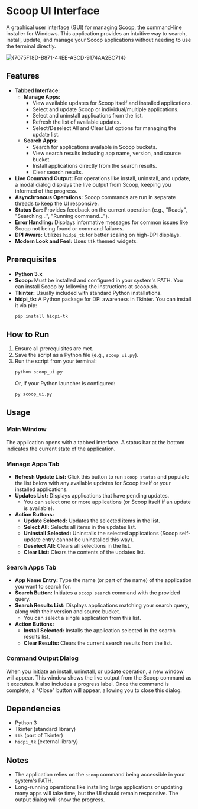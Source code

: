 # Scoop UI Interface

A graphical user interface (GUI) for managing Scoop, the command-line installer for Windows. This application provides an intuitive way to search, install, update, and manage your Scoop applications without needing to use the terminal directly.

![{7075F18D-B871-44EE-A3CD-9174AA2BC714}](https://github.com/user-attachments/assets/75d9fa98-6c22-4960-b40a-b2663984da66)


## Features

*   **Tabbed Interface:**
    *   **Manage Apps:**
        *   View available updates for Scoop itself and installed applications.
        *   Select and update Scoop or individual/multiple applications.
        *   Select and uninstall applications from the list.
        *   Refresh the list of available updates.
        *   Select/Deselect All and Clear List options for managing the update list.
    *   **Search Apps:**
        *   Search for applications available in Scoop buckets.
        *   View search results including app name, version, and source bucket.
        *   Install applications directly from the search results.
        *   Clear search results.
*   **Live Command Output:** For operations like install, uninstall, and update, a modal dialog displays the live output from Scoop, keeping you informed of the progress.
*   **Asynchronous Operations:** Scoop commands are run in separate threads to keep the UI responsive.
*   **Status Bar:** Provides feedback on the current operation (e.g., "Ready", "Searching...", "Running command...").
*   **Error Handling:** Displays informative messages for common issues like Scoop not being found or command failures.
*   **DPI Aware:** Utilizes `hidpi_tk` for better scaling on high-DPI displays.
*   **Modern Look and Feel:** Uses `ttk` themed widgets.

## Prerequisites

*   **Python 3.x**
*   **Scoop:** Must be installed and configured in your system's PATH. You can install Scoop by following the instructions at scoop.sh.
*   **Tkinter:** Usually included with standard Python installations.
*   **hidpi_tk:** A Python package for DPI awareness in Tkinter. You can install it via pip:
    ```bash
    pip install hidpi-tk
    ```

## How to Run

1.  Ensure all prerequisites are met.
2.  Save the script as a Python file (e.g., `scoop_ui.py`).
3.  Run the script from your terminal:
    ```bash
    python scoop_ui.py
    ```
    Or, if your Python launcher is configured:
    ```bash
    py scoop_ui.py
    ```

## Usage

### Main Window

The application opens with a tabbed interface. A status bar at the bottom indicates the current state of the application.

### Manage Apps Tab

*   **Refresh Update List:** Click this button to run `scoop status` and populate the list below with any available updates for Scoop itself or your installed applications.
*   **Updates List:** Displays applications that have pending updates.
    *   You can select one or more applications (or Scoop itself if an update is available).
*   **Action Buttons:**
    *   **Update Selected:** Updates the selected items in the list.
    *   **Select All:** Selects all items in the updates list.
    *   **Uninstall Selected:** Uninstalls the selected applications (Scoop self-update entry cannot be uninstalled this way).
    *   **Deselect All:** Clears all selections in the list.
    *   **Clear List:** Clears the contents of the updates list.

### Search Apps Tab

*   **App Name Entry:** Type the name (or part of the name) of the application you want to search for.
*   **Search Button:** Initiates a `scoop search` command with the provided query.
*   **Search Results List:** Displays applications matching your search query, along with their version and source bucket.
    *   You can select a single application from this list.
*   **Action Buttons:**
    *   **Install Selected:** Installs the application selected in the search results list.
    *   **Clear Results:** Clears the current search results from the list.

### Command Output Dialog

When you initiate an install, uninstall, or update operation, a new window will appear. This window shows the live output from the Scoop command as it executes. It also includes a progress label. Once the command is complete, a "Close" button will appear, allowing you to close this dialog.

## Dependencies

*   Python 3
*   Tkinter (standard library)
*   `ttk` (part of Tkinter)
*   `hidpi_tk` (external library)

## Notes

*   The application relies on the `scoop` command being accessible in your system's PATH.
*   Long-running operations like installing large applications or updating many apps will take time, but the UI should remain responsive. The output dialog will show the progress.

